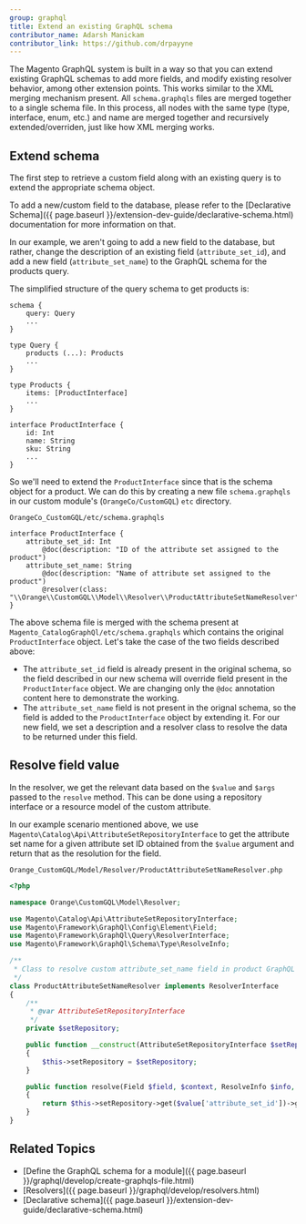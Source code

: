 ```yaml
---
group: graphql
title: Extend an existing GraphQL schema
contributor_name: Adarsh Manickam
contributor_link: https://github.com/drpayyne
---
```


The Magento GraphQL system is built in a way so that you can extend existing GraphQL schemas to add more fields, and modify existing resolver behavior, among other extension points. This works similar to the XML merging mechanism present. All `schema.graphqls` files are merged together to a single schema file. In this process, all nodes with the same type (type, interface, enum, etc.) and name are merged together and recursively extended/overriden, just like how XML merging works.

## Extend schema

The first step to retrieve a custom field along with an existing query is to extend the appropriate schema object.

To add a new/custom field to the database, please refer to the [Declarative Schema]({{ page.baseurl }}/extension-dev-guide/declarative-schema.html) documentation for more information on that.

In our example, we aren't going to add a new field to the database, but rather, change the description of an existing field (`attribute_set_id`), and add a new field (`attribute_set_name`) to the GraphQL schema for the products query.

The simplified structure of the query schema to get products is:

```text
schema {
    query: Query
    ...
}

type Query {
    products (...): Products
    ...
}

type Products {
    items: [ProductInterface]
    ...
}

interface ProductInterface {
    id: Int
    name: String
    sku: String
    ...
}
```

So we'll need to extend the `ProductInterface` since that is the schema object for a product. We can do this by creating a new file `schema.graphqls` in our custom module's (`OrangeCo/CustomGQL`) `etc` directory.

`OrangeCo_CustomGQL/etc/schema.graphqls`
```
interface ProductInterface {
    attribute_set_id: Int
        @doc(description: "ID of the attribute set assigned to the product")
    attribute_set_name: String
        @doc(description: "Name of attribute set assigned to the product")
        @resolver(class: "\\Orange\\CustomGQL\\Model\\Resolver\\ProductAttributeSetNameResolver")
}
```

The above schema file is merged with the schema present at `Magento_CatalogGraphQl/etc/schema.graphqls` which contains the original `ProductInterface` object. Let's take the case of the two fields described above:

-  The `attribute_set_id` field is already present in the original schema, so the field described in our new schema will override field present in the `ProductInterface` object. We are changing only the `@doc` annotation content here to demonstrate the working.
-  The `attribute_set_name` field is not present in the orignal schema, so the field is added to the `ProductInterface` object by extending it. For our new field, we set a description and a resolver class to resolve the data to be returned under this field.

## Resolve field value

In the resolver, we get the relevant data based on the `$value` and `$args` passed to the `resolve` method. This can be done using a repository interface or a resource model of the custom attribute.

In our example scenario mentioned above, we use `Magento\Catalog\Api\AttributeSetRepositoryInterface` to get the attribute set name for a given attribute set ID obtained from the `$value` argument and return that as the resolution for the field.

`Orange_CustomGQL/Model/Resolver/ProductAttributeSetNameResolver.php`
```php
<?php

namespace Orange\CustomGQL\Model\Resolver;

use Magento\Catalog\Api\AttributeSetRepositoryInterface;
use Magento\Framework\GraphQl\Config\Element\Field;
use Magento\Framework\GraphQl\Query\ResolverInterface;
use Magento\Framework\GraphQl\Schema\Type\ResolveInfo;

/**
 * Class to resolve custom attribute_set_name field in product GraphQL query
 */
class ProductAttributeSetNameResolver implements ResolverInterface
{
    /**
     * @var AttributeSetRepositoryInterface
     */
    private $setRepository;

    public function __construct(AttributeSetRepositoryInterface $setRepository)
    {
        $this->setRepository = $setRepository;
    }

    public function resolve(Field $field, $context, ResolveInfo $info, array $value = null, array $args = null)
    {
        return $this->setRepository->get($value['attribute_set_id'])->getAttributeSetName();
    }
}
```

## Related Topics

-  [Define the GraphQL schema for a module]({{ page.baseurl }}/graphql/develop/create-graphqls-file.html)
-  [Resolvers]({{ page.baseurl }}/graphql/develop/resolvers.html)
-  [Declarative schema]({{ page.baseurl }}/extension-dev-guide/declarative-schema.html)
